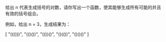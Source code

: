 给出&nbsp;n&nbsp;代表生成括号的对数，请你写出一个函数，使其能够生成所有可能的并且有效的括号组合。

例如，给出&nbsp;n = 3，生成结果为：

[
  &quot;((()))&quot;,
  &quot;(()())&quot;,
  &quot;(())()&quot;,
  &quot;()(())&quot;,
  &quot;()()()&quot;
]

